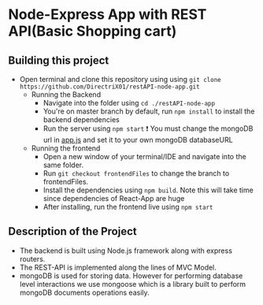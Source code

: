 # Node-Express App with REST API(Basic Shopping cart) #

## Building this project ##
* Open terminal and clone this repository using using `git clone https://github.com/DirectriX01/restAPI-node-app.git`
    * Running the Backend
        * Navigate into the folder using `cd ./restAPI-node-app`
        * You're on master branch by default, run `npm install` to install the backend dependencies
        * Run the server using `npm start`
        :exclamation: You must change the mongoDB url in [app.js](https://github.com/DirectriX01/restAPI-node-app/blob/65a7cf2ec0ccd094fc564bc831b7f381e106cbac/app.js#L57 "app.js") and set it to your own mongoDB databaseURL
    * Running the frontend
        * Open a new window of your terminal/IDE and navigate into the same folder.
        * Run `git checkout frontendFiles` to change the branch to frontendFiles.
        * Install the dependencies using `npm build`. Note this will take time since dependencies of React-App are huge    
        * After installing, run the frontend live using `npm start`

## Description of the Project ##
* The backend is built using Node.js framework along with express routers. 
* The REST-API is implemented along the lines of MVC Model.
*  mongoDB is used for storing data. However for performing database level interactions we use mongoose which is a library built to perform mongoDB documents operations easily.